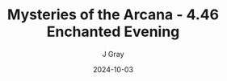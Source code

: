 ---
title: 'Mysteries of the Arcana - 4.46 Enchanted Evening'
alt: 'Mysteries of the Arcana'
date: '2024-10-03'
author: 'J Gray'
artist: 'Keira'
---